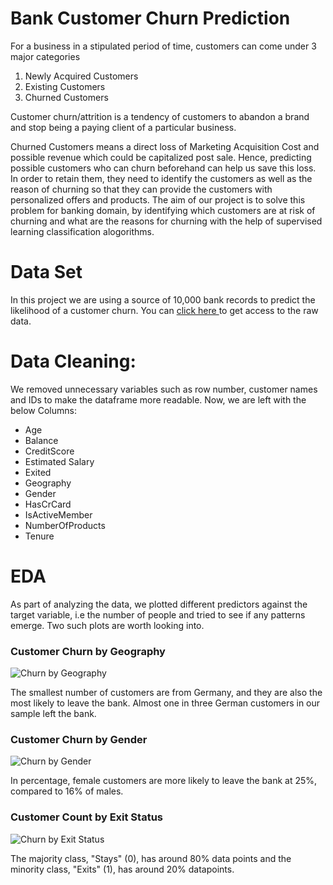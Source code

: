 
# Bank Customer Churn Prediction
For a business in a stipulated period of time, customers can come under 3 major categories
 
1. Newly Acquired Customers
2. Existing Customers
3. Churned Customers

Customer churn/attrition is a tendency of customers to abandon a brand and stop being a paying client of a particular business.

Churned Customers means a direct loss of Marketing Acquisition Cost and possible revenue which could be capitalized post sale. Hence, predicting possible customers who can churn beforehand can help us save this loss. In order to retain them, they need to identify the customers as well as the reason of churning so that they can provide the customers with personalized offers and products. The aim of our project is to solve this problem for banking domain, by identifying which customers are at risk of churning and what are the reasons for churning with the help of supervised learning classification alogorithms.

# Data Set
In this project we are using a source of 10,000 bank records to predict the likelihood of a customer churn. You can  [click here ](https://www.kaggle.com/barelydedicated/bank-customer-churn-modeling) to get access to the raw data.

# Data Cleaning:
We removed unnecessary variables such as row number, customer names and IDs to make the dataframe more readable. Now, we are left with the below Columns:
* Age
* Balance
* CreditScore
* Estimated Salary
* Exited
* Geography
* Gender
* HasCrCard
* IsActiveMember
* NumberOfProducts
* Tenure

# EDA
As part of analyzing the data, we plotted different predictors against the target variable, i.e the number of people and tried to see if any patterns emerge. Two such plots are worth looking into.

### Customer Churn by Geography
![Churn by Geography](https://user-images.githubusercontent.com/44424472/126025672-7fc21789-9397-4d0d-9b30-ab5b07cd7ab7.PNG)

The smallest number of customers are from Germany, and they are also the most likely to leave the bank. Almost one in three German customers in our sample left the bank.

### Customer Churn by Gender
![Churn by Gender](https://user-images.githubusercontent.com/44424472/126026527-9e1451d4-8086-4b24-a130-75ce9ece0d78.PNG)

In percentage, female customers are more likely to leave the bank at 25%, compared to 16% of males.

### Customer Count by Exit Status
![Churn by Exit Status](https://user-images.githubusercontent.com/44424472/126026664-1e0ccd6e-db2b-4db6-bb89-4b94ab833b31.PNG)

The majority class, "Stays" (0), has around 80% data points and the minority class, "Exits" (1), has around 20% datapoints.


